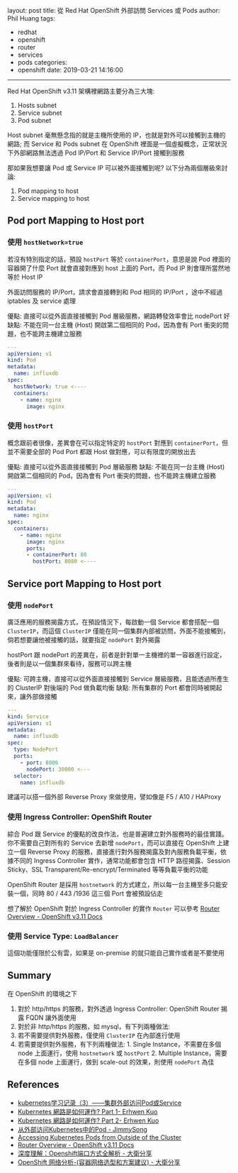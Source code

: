 layout: post
title: 從 Red Hat OpenShift 外部訪問 Services 或 Pods
author: Phil Huang
tags:
  - redhat
  - openshift
  - router
  - services
  - pods
categories:
  - openshift
date: 2019-03-21 14:16:00
---
Red Hat OpenShift v3.11 架構裡網路主要分為三大塊:
1. Hosts subnet
2. Service subnet
3. Pod subnet

<!--more-->

Host subnet 毫無懸念指的就是主機所使用的 IP，也就是對外可以接觸到主機的網路; 而 Service 和 Pods subnet 在 OpenShift 裡面是一個虛擬概念，正常狀況下外部網路無法透過 Pod IP/Port 和 Service IP/Port 接觸到服務

那如果我想要讓 Pod 或 Service IP 可以被外面接觸到呢? 以下分為兩個層級來討論:
1. Pod mapping to host
2. Service mapping to host

## Pod port Mapping to Host port

### 使用 `hostNetwork=true`

若沒有特別指定的話，預設 `hostPort` 等於 `containerPort`，意思是說 Pod 裡面的容器開了什麼 Port 就會直接對應到 host 上面的 Port，而 Pod IP 則會理所當然地等於 Host IP

外面訪問服務的 IP/Port，請求會直接轉到和 Pod 相同的 IP/Port ，途中不經過 iptables 及 service 處理

優點: 直接可以從外面直接接觸到 Pod 層級服務，網路轉發效率會比 nodePort 好  
缺點: 不能在同一台主機 (Host) 開啟第二個相同的 Pod，因為會有 Port 衝突的問題，也不能跨主機建立服務

```yaml
---
apiVersion: v1
kind: Pod
metadata:
  name: influxdb
spec:
  hostNetwork: true <----
  containers:
    - name: nginx
      image: nginx
```

### 使用 `hostPort`

概念跟前者很像，差異會在可以指定特定的 `hostPort` 對應到 `containerPort`，但並不需要全部的 Pod Port 都跟 Host 做對應，可以有限度的開放出去

優點: 直接可以從外面直接接觸到 Pod 層級服務
缺點: 不能在同一台主機 (Host) 開啟第二個相同的 Pod，因為會有 Port 衝突的問題，也不能跨主機建立服務

```yaml
---
apiVersion: v1
kind: Pod
metadata:
  name: nginx
spec:
  containers:
    - name: nginx
      image: nginx
      ports:
      - containerPort: 80
        hostPort: 8080 <----
```



## Service port Mapping to Host port

### 使用 `nodePort`

廣泛應用的服務揭露方式，在預設情況下，每啟動一個 Service 都會搭配一個 `ClusterIP`，而這個 `ClusterIP` 僅能在同一個集群內部被訪問，外面不能接觸到，倘若想要讓他被接觸的話，就要指定 `nodePort` 對外揭露

hostPort 跟 nodePort 的差異在，前者是針對單一主機裡的單一容器進行設定，後者則是以一個集群來看待，服務可以跨主機

優點: 可跨主機，直接可以從外面直接接觸到 Service 層級服務，且能透過所產生的 ClusterIP 對後端的 Pod 做負載均衡
缺點: 所有集群的 Port 都會同時被開起來，讓外部做接觸

```yaml
---
kind: Service
apiVersion: v1
metadata:
  name: influxdb
spec:
  type: NodePort
  ports:
    - port: 8086
      nodePort: 30000 <---
  selector:
    name: influxdb
```

建議可以搭一個外部 Reverse Proxy 來做使用，譬如像是 F5 / A10 / HAProxy

### 使用 Ingress Controller: OpenShift Router

綜合 Pod 跟 Service 的優點的改良作法，也是普遍建立對外服務時的最佳實踐。你不需要自己對所有的 Service 去新增 `nodePort`，而可以直接在 OpenShift 上建立一個 Reverse Proxy 的服務，直接進行對外服務揭露及對內服務負載平衡，依據不同的 Ingress Controller 實作，通常功能都會包含 HTTP 路徑揭露、Session Sticky、SSL Transparent/Re-encrypt/Terminated 等等負載平衡的功能

OpenShift Router 是採用 `hostnetwork` 的方式建立，所以每一台主機至多只能安裝一個，同時 80 / 443 /1936 這三個 Port 會被預設佔走

想了解於 OpenShift 對於 Ingress Controller 的實作 `Router` 可以參考 [Router Overview - OpenShift v3.11 Docs][5]

### 使用 Service Type: `LoadBalancer`
這個功能僅限於公有雲，如果是 on-premise 的就只能自己實作或者是不要使用

## Summary
在 OpenShift 的環境之下

1. 對於 http/https 的服務，對外透過 Ingress Controller: OpenShift Router 揭露 FQDN 讓外面使用
2. 對於非 http/https 的服務，如 mysql，有下列兩種做法:
  1. 若不需要提供對外服務，僅使用 `ClusterIP` 在內部進行使用
  2. 若需要提供對外服務，有下列兩種做法:
    1. Single Instance，不需要在多個 node 上面運行，使用 `hostnetwork` 或 `hostPort`
    2. Multiple Instance，需要在多個 node 上面運行，做到 scale-out 的效果，則使用 `nodePort` 為佳


## References
- [kubernetes学习记录（3）——集群外部访问Pod或Service][1]
- [Kubernetes 網路是如何運作? Part 1- Erhwen Kuo][2]
- [Kubernetes 網路是如何運作? Part 2- Erhwen Kuo][8]
- [从外部访问Kubernetes中的Pod - JimmySong][3]
- [Accessing Kubernetes Pods from Outside of the Cluster][4]
- [Router Overview - OpenShift v3.11 Docs][5]
- [深度理解：Openshift端口方式全解析 - 大衛分享][6]
- [OpenShift 网络分析-(容器网络选型和方案建议) - 大衛分享][7]

[1]: https://blog.csdn.net/huqigang/article/details/76428017
[2]: https://www.slideshare.net/erhwenkuo/cncf-k8snetworkpart1/erhwenkuo/cncf-k8snetworkpart1
[3]: https://jimmysong.io/kubernetes-handbook/guide/accessing-kubernetes-pods-from-outside-of-the-cluster.html
[4]: http://alesnosek.com/blog/2017/02/14/accessing-kubernetes-pods-from-outside-of-the-cluster/
[5]: https://docs.openshift.com/container-platform/3.11/install_config/router/index.html
[6]: https://cloud.tencent.com/developer/article/1101219
[7]: https://cloud.tencent.com/developer/article/1375943
[8]: https://www.slideshare.net/erhwenkuo/cncf-k8snetwork02-137938815
